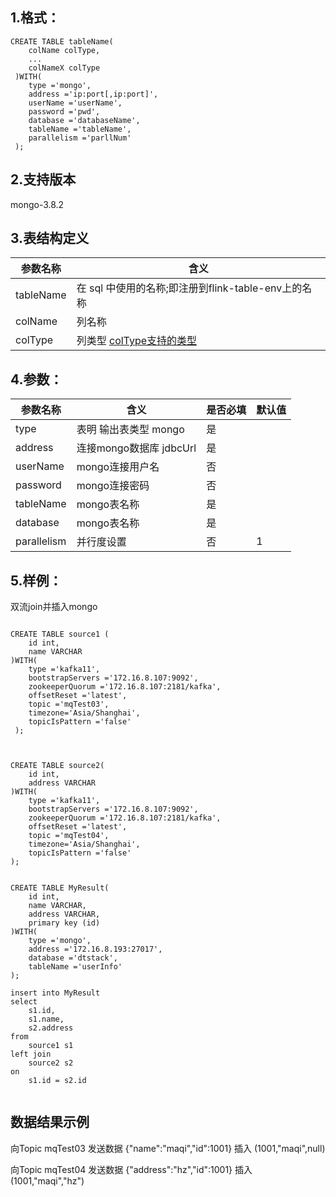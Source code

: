 ## 1.格式：
```
CREATE TABLE tableName(
    colName colType,
    ...
    colNameX colType
 )WITH(
    type ='mongo',
    address ='ip:port[,ip:port]',
    userName ='userName',
    password ='pwd',
    database ='databaseName',
    tableName ='tableName',
    parallelism ='parllNum'
 );

```

## 2.支持版本
 mongo-3.8.2
 
## 3.表结构定义
 
|参数名称|含义|
|----|---|
| tableName| 在 sql 中使用的名称;即注册到flink-table-env上的名称|
| colName | 列名称|
| colType | 列类型 [colType支持的类型](docs/colType.md)|

## 4.参数：

|参数名称|含义|是否必填|默认值|
|----|----|----|----|
|type |表明 输出表类型 mongo|是||
|address | 连接mongo数据库 jdbcUrl |是||
|userName | mongo连接用户名|否||
|password | mongo连接密码|否||
|tableName | mongo表名称|是||
|database  | mongo表名称|是||
|parallelism | 并行度设置|否|1|
  
## 5.样例：

双流join并插入mongo

```

CREATE TABLE source1 (
    id int,
    name VARCHAR
)WITH(
    type ='kafka11',
    bootstrapServers ='172.16.8.107:9092',
    zookeeperQuorum ='172.16.8.107:2181/kafka',
    offsetReset ='latest',
    topic ='mqTest03',
    timezone='Asia/Shanghai',
    topicIsPattern ='false'
 );



CREATE TABLE source2(
    id int,
    address VARCHAR
)WITH(
    type ='kafka11',
    bootstrapServers ='172.16.8.107:9092',
    zookeeperQuorum ='172.16.8.107:2181/kafka',
    offsetReset ='latest',
    topic ='mqTest04',
    timezone='Asia/Shanghai',
    topicIsPattern ='false'
);


CREATE TABLE MyResult(
    id int,
    name VARCHAR,
    address VARCHAR,
    primary key (id)
)WITH(
    type ='mongo',
    address ='172.16.8.193:27017',
    database ='dtstack',
    tableName ='userInfo'
);

insert into MyResult
select 
	s1.id,
	s1.name,
	s2.address
from 
	source1 s1
left join
	source2 s2
on 	
	s1.id = s2.id


 ```
 
 
 ## 数据结果示例
 
 向Topic mqTest03 发送数据  {"name":"maqi","id":1001}  插入 (1001,"maqi",null)
 
 向Topic mqTest04 发送数据  {"address":"hz","id":1001} 插入  (1001,"maqi","hz")
